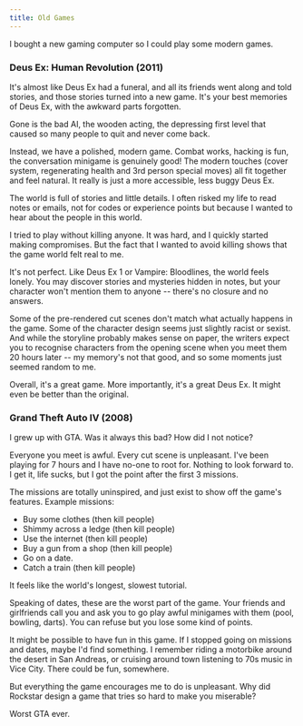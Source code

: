 ```yaml
---
title: Old Games
---
```


I bought a new gaming computer so I could play some modern games.

### Deus Ex: Human Revolution (2011)

It's almost like Deus Ex had a funeral, and all its friends went along and told stories, and those stories turned into a new game. It's your best memories of Deus Ex, with the awkward parts forgotten.

Gone is the bad AI, the wooden acting, the depressing first level that caused so many people to quit and never come back. 

Instead, we have a polished, modern game. Combat works, hacking is fun, the conversation minigame is genuinely good! The modern touches (cover system, regenerating health and 3rd person special moves) all fit together and feel natural. It really is just a more accessible, less buggy Deus Ex.

The world is full of stories and little details. I often risked my life to read notes or emails, not for codes or experience points but because I wanted to hear about the people in this world. 

I tried to play without killing anyone. It was hard, and I quickly started making compromises. But the fact that I wanted to avoid killing shows that the game world felt real to me.

It's not perfect. Like Deus Ex 1 or Vampire: Bloodlines, the world feels lonely. You may discover stories and mysteries hidden in notes, but your character won't mention them to anyone -- there's no closure and no answers.

Some of the pre-rendered cut scenes don't match what actually happens in the game. Some of the character design seems just slightly racist or sexist. And while the storyline probably makes sense on paper, the writers expect you to recognise characters from the opening scene when you meet them 20 hours later -- my memory's not that good, and so some moments just seemed random to me.

Overall, it's a great game. More importantly, it's a great Deus Ex. It might even be better than the original.

### Grand Theft Auto IV (2008)

I grew up with GTA. Was it always this bad? How did I not notice?

Everyone you meet is awful. Every cut scene is unpleasant. I've been playing for 7 hours and I have no-one to root for. Nothing to look forward to. I get it, life sucks, but I got the point after the first 3 missions.

The missions are totally uninspired, and just exist to show off the game's features. Example missions:

* Buy some clothes (then kill people)
* Shimmy across a ledge (then kill people)
* Use the internet (then kill people)
* Buy a gun from a shop (then kill people)
* Go on a date.
* Catch a train (then kill people)

It feels like the world's longest, slowest tutorial.

Speaking of dates, these are the worst part of the game. Your friends and girlfriends call you and ask you to go play awful minigames with them (pool, bowling, darts). You can refuse but you lose some kind of points.

It might be possible to have fun in this game. If I stopped going on missions and dates, maybe I'd find something. I remember riding a motorbike around the desert in San Andreas, or cruising around town listening to 70s music in Vice City. There could be fun, somewhere.

But everything the game encourages me to do is unpleasant. Why did Rockstar design a game that tries so hard to make you miserable?

Worst GTA ever.